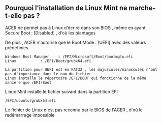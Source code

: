 ## Pourquoi l'installation de Linux Mint ne marche-t-elle pas ?

ACER ne permet pas à Linux d'écrire dans son BIOS , même en ayant Secure Boot : [Disabled] , d'où les plantages

De plus , ACER n'autorise que le Boot Mode : [UEFI] avec des valeurs prédéfinies

	Windows Boot Manager 	: /EFI/Microsoft/Boot/bootmgfw.efi
	Linux			: /EFI/Boot/grubx64.efi
	
	La partition pour UEFI est en FAT32 , les majuscules/minuscules n'ont pas d'importance dans le nom du fichier
	Linux installe le répertoire /EFI/BOOT qui fonctionne de la même manière que /EFI/Boot

Linux Mint installe le fichier suivant dans la partition EFI

	/EFI/ubuntu/grubx64.efi

Le fichier de Linux n'est pas reconnu par le BIOS de l'ACER , d'où le redémarrage impossible
